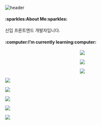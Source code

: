![header](https://capsule-render.vercel.app/api?type=waving&color=gradient&customColorList=3&height=250&section=header&text=Song's%20Git%20Hub&fontSize=70)

<h4>:sparkles:About Me:sparkles:</h4>
<p>신입 프론트엔드 개발자입니다.</p>

<h4>:computer:I’m currently learning:computer:</h4>
<center>
  <p><img src="https://img.shields.io/badge/HTML-E34F26?style=flat-square&logo=HTML5&logoColor=white"/></p>
  <p><img src="https://img.shields.io/badge/CSS-1572B6?style=flat-square&logo=CSS3&logoColor=white"/></p>
  <p><img src="https://img.shields.io/badge/JavaScript-F7DF1E?style=flat-square&logo=JavaScript&logoColor=white"/></p>
</center>

<div>
  <p><img src="https://img.shields.io/badge/React-61DAFB?style=flat-square&logo=React&logoColor=white"/></p>
  <p><img src="https://img.shields.io/badge/Redux-764ABC?style=flat-square&logo=Redux&logoColor=white"/></p>
  <p><img src="https://img.shields.io/badge/React Router-CA4245?style=flat-square&logo=React Router&logoColor=white"/></p>
  <p></p>
  <p></p>
</div>

<div>
  <p><img src="https://img.shields.io/badge/Visual Studio Code-007ACC?style=flat-square&logo=Visual Studio Code&logoColor=white"/></p>
  <p><img src="https://img.shields.io/badge/GitHub-181717?style=flat-square&logo=GitHub&logoColor=white"/></p>
</div>


<!-- <img src="https://img.shields.io/badge/Sass-CC6699?style=flat-square&logo=Sass&logoColor=white"/>
<img src="https://img.shields.io/badge/npm-CB3837?style=flat-square&logo=npm&logoColor=white"/>
 -->





